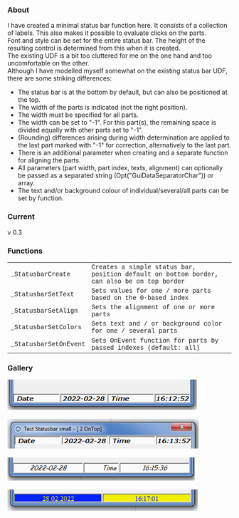 ### About
I have created a minimal status bar function here. 
It consists of a collection of labels. This also makes it possible to evaluate clicks on the parts.<br />
Font and style can be set for the entire status bar. The height of the resulting control is determined from this when it is created.<br />
The existing UDF is a bit too cluttered for me on the one hand and too uncomfortable on the other.<br />
Although I have modelled myself somewhat on the existing status bar UDF, there are some striking differences:
- The status bar is at the bottom by default, but can also be positioned at the top.
- The width of the parts is indicated (not the right position).
- The width must be specified for all parts.
- The width can be set to "-1". For this part(s), the remaining space is divided equally with other parts set to "-1".
- (Rounding) differences arising during width determination are applied to the last part marked with "-1" for correction, alternatively to the last part.
- There is an additional parameter when creating and a separate function for aligning the parts.
- All parameters (part width, part index, texts, alignment) can optionally be passed as a separated string (Opt("GuiDataSeparatorChar")) or array.
- The text and/or background colour of individual/several/all parts can be set by function.

### Current
v 0.3

### Functions

<table style='font-family:"Courier New"'>
<tr><td>_StatusbarCreate</td>
<td>Creates a simple status bar, position default on bottom border, can also be on top border</td></tr>
<tr><td>_StatusbarSetText</td>
<td>Sets values for one / more parts based on the 0-based index</td></tr>
<tr><td>_StatusbarSetAlign</td>
<td>Sets the alignment of one or more parts</td></tr>
<tr><td>_StatusbarSetColors</td>
<td>Sets text and / or background color for one / several parts</td></tr>
<tr><td>_StatusbarSetOnEvent</td>
<td>Sets OnEvent function for parts by passed indexes (default: all)</td></tr>
</table>

### Gallery

![bottom](pic/01_bottom.png)<br /><br />
![top](pic/02_top.png)<br /><br />
![alignment](pic/03_alignment.png)<br /><br />
![colored](pic/04_colored.png)<br />
